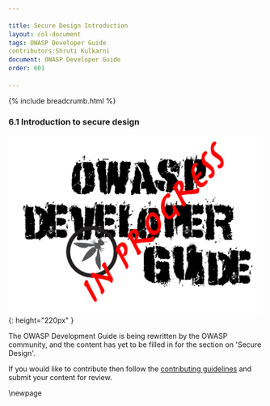 ```yaml
---

title: Secure Design Introduction
layout: col-document
tags: OWASP Developer Guide
contributors:Shruti Kulkarni
document: OWASP Developer Guide
order: 601

---
```


{% include breadcrumb.html %}

### 6.1 Introduction to secure design

![Developer Guide](../assets/images/dg_wip.png "OWASP Developer Guide"){: height="220px" }

The OWASP Development Guide is being rewritten by the OWASP community,
and the content has yet to be filled in for the section on 'Secure Design'.

If you would like to contribute then follow the [contributing guidelines][contribute]
and submit your content for review.

[contribute]: https://github.com/OWASP/www-project-developer-guide/blob/main/contributing.md

\newpage
